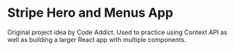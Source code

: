 # Stripe Hero and Menus App

Original project idea by Code Addict. Used to practice using Context API as well as building a larger React app with multiple components.
